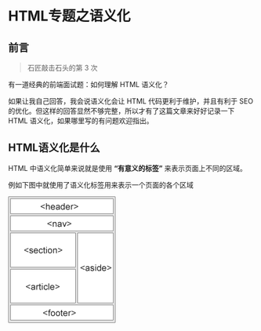# HTML专题之语义化



## 前言

> 石匠敲击石头的第 3 次

有一道经典的前端面试题：如何理解 HTML 语义化？

如果让我自己回答，我会说语义化会让 HTML 代码更利于维护，并且有利于 SEO 的优化。但这样的回答显然不够完整，所以才有了这篇文章来好好记录一下 HTML 语义化，如果哪里写的有问题欢迎指出。



## HTML语义化是什么

HTML 中语义化简单来说就是使用 **“有意义的标签”** 来表示页面上不同的区域。

例如下图中就使用了语义化标签用来表示一个页面的各个区域

![image-20250207085525440](images/image-20250207085525440.png)